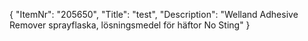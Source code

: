 {
  "ItemNr": "205650",
  "Title": "test",
  "Description": "Welland Adhesive Remover sprayflaska, lösningsmedel för häftor No Sting"
}